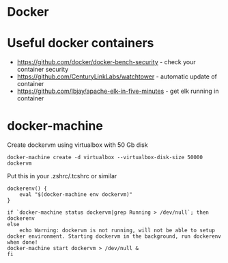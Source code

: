 # Docker

# Useful docker containers
* https://github.com/docker/docker-bench-security - check your container security
* https://github.com/CenturyLinkLabs/watchtower - automatic update of container
* https://github.com/lbjay/apache-elk-in-five-minutes - get elk running in container

# docker-machine

Create dockervm using virtualbox with 50 Gb disk

    docker-machine create -d virtualbox --virtualbox-disk-size 50000 dockervm
   
Put this in your .zshrc/.tcshrc or similar
    
    dockerenv() {                                 
        eval "$(docker-machine env dockervm)" 
	}

	if `docker-machine status dockervm|grep Running > /dev/null`; then
    dockerenv
    else
        echo Warning: dockervm is not running, will not be able to setup docker environment. Starting dockervm in the background, run dockerenv when done!
    docker-machine start dockervm > /dev/null &
    fi
    
